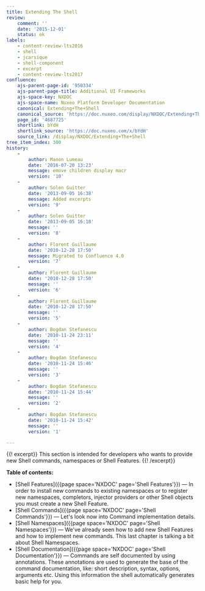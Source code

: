 ```yaml
---
title: Extending The Shell
review:
    comment: ''
    date: '2015-12-01'
    status: ok
labels:
    - content-review-lts2016
    - shell
    - jcarsique
    - shell-component
    - excerpt
    - content-review-lts2017
confluence:
    ajs-parent-page-id: '950334'
    ajs-parent-page-title: Additional UI Frameworks
    ajs-space-key: NXDOC
    ajs-space-name: Nuxeo Platform Developer Documentation
    canonical: Extending+The+Shell
    canonical_source: 'https://doc.nuxeo.com/display/NXDOC/Extending+The+Shell'
    page_id: '4687725'
    shortlink: bYdH
    shortlink_source: 'https://doc.nuxeo.com/x/bYdH'
    source_link: /display/NXDOC/Extending+The+Shell
tree_item_index: 300
history:
    -
        author: Manon Lumeau
        date: '2016-07-20 13:23'
        message: emove children display macr
        version: '10'
    -
        author: Solen Guitter
        date: '2013-09-05 16:38'
        message: Added excerpts
        version: '9'
    -
        author: Solen Guitter
        date: '2013-09-05 16:18'
        message: ''
        version: '8'
    -
        author: Florent Guillaume
        date: '2010-12-28 17:50'
        message: Migrated to Confluence 4.0
        version: '7'
    -
        author: Florent Guillaume
        date: '2010-12-28 17:50'
        message: ''
        version: '6'
    -
        author: Florent Guillaume
        date: '2010-12-28 17:50'
        message: ''
        version: '5'
    -
        author: Bogdan Stefanescu
        date: '2010-11-24 23:11'
        message: ''
        version: '4'
    -
        author: Bogdan Stefanescu
        date: '2010-11-24 15:46'
        message: ''
        version: '3'
    -
        author: Bogdan Stefanescu
        date: '2010-11-24 15:44'
        message: ''
        version: '2'
    -
        author: Bogdan Stefanescu
        date: '2010-11-24 15:42'
        message: ''
        version: '1'

---
```


{{! excerpt}}
This section is intended for developers who wants to provide new Shell commands, namespaces or Shell Features.
{{! /excerpt}}

**Table of contents:**

- [Shell Features]({{page space='NXDOC' page='Shell Features'}})&nbsp;&mdash;&nbsp;<span class="smalltext">In order to install new commands to existing namespaces or to register new namespaces, completors, injector providers or other Shell objects you must create a new Shell Feature.</span>
- [Shell Commands]({{page space='NXDOC' page='Shell Commands'}})&nbsp;&mdash;&nbsp;<span class="smalltext">Let's look now into Command implementation details.</span>
- [Shell Namespaces]({{page space='NXDOC' page='Shell Namespaces'}})&nbsp;&mdash;&nbsp;<span class="smalltext">We've already seen how to add new Shell Features and how to implement new commands. This last chapter is talking a bit about Shell Namespaces.</span>
- [Shell Documentation]({{page space='NXDOC' page='Shell Documentation'}})&nbsp;&mdash;&nbsp;<span class="smalltext">Commands are self documented by using annotations. These annotations are used to generate the base of the command documentation, like: short description, syntax, options, arguments etc. Using this information the shell automatically generates basic help for you.</span>
